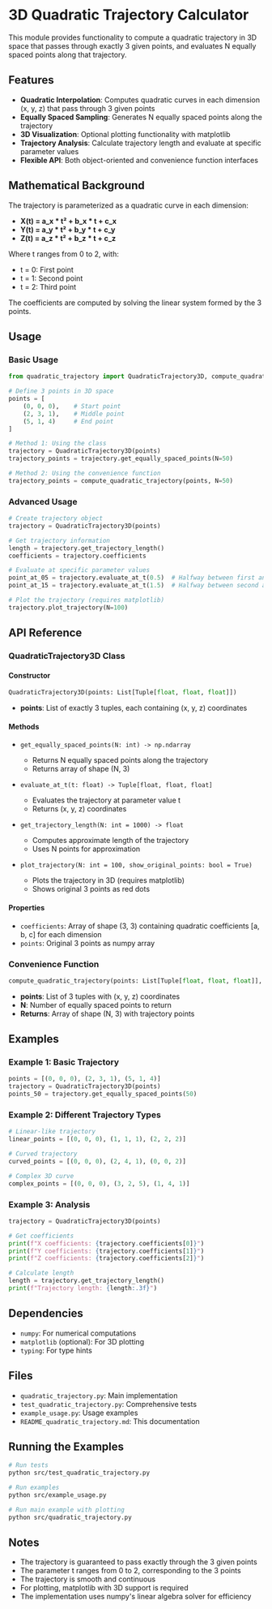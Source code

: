 # 3D Quadratic Trajectory Calculator

This module provides functionality to compute a quadratic trajectory in 3D space that passes through exactly 3 given points, and evaluates N equally spaced points along that trajectory.

## Features

- **Quadratic Interpolation**: Computes quadratic curves in each dimension (x, y, z) that pass through 3 given points
- **Equally Spaced Sampling**: Generates N equally spaced points along the trajectory
- **3D Visualization**: Optional plotting functionality with matplotlib
- **Trajectory Analysis**: Calculate trajectory length and evaluate at specific parameter values
- **Flexible API**: Both object-oriented and convenience function interfaces

## Mathematical Background

The trajectory is parameterized as a quadratic curve in each dimension:
- **X(t) = a_x * t² + b_x * t + c_x**
- **Y(t) = a_y * t² + b_y * t + c_y**
- **Z(t) = a_z * t² + b_z * t + c_z**

Where t ranges from 0 to 2, with:
- t = 0: First point
- t = 1: Second point  
- t = 2: Third point

The coefficients are computed by solving the linear system formed by the 3 points.

## Usage

### Basic Usage

```python
from quadratic_trajectory import QuadraticTrajectory3D, compute_quadratic_trajectory

# Define 3 points in 3D space
points = [
    (0, 0, 0),    # Start point
    (2, 3, 1),    # Middle point
    (5, 1, 4)     # End point
]

# Method 1: Using the class
trajectory = QuadraticTrajectory3D(points)
trajectory_points = trajectory.get_equally_spaced_points(N=50)

# Method 2: Using the convenience function
trajectory_points = compute_quadratic_trajectory(points, N=50)
```

### Advanced Usage

```python
# Create trajectory object
trajectory = QuadraticTrajectory3D(points)

# Get trajectory information
length = trajectory.get_trajectory_length()
coefficients = trajectory.coefficients

# Evaluate at specific parameter values
point_at_05 = trajectory.evaluate_at_t(0.5)  # Halfway between first and second point
point_at_15 = trajectory.evaluate_at_t(1.5)  # Halfway between second and third point

# Plot the trajectory (requires matplotlib)
trajectory.plot_trajectory(N=100)
```

## API Reference

### QuadraticTrajectory3D Class

#### Constructor
```python
QuadraticTrajectory3D(points: List[Tuple[float, float, float]])
```
- **points**: List of exactly 3 tuples, each containing (x, y, z) coordinates

#### Methods

- `get_equally_spaced_points(N: int) -> np.ndarray`
  - Returns N equally spaced points along the trajectory
  - Returns array of shape (N, 3)

- `evaluate_at_t(t: float) -> Tuple[float, float, float]`
  - Evaluates the trajectory at parameter value t
  - Returns (x, y, z) coordinates

- `get_trajectory_length(N: int = 1000) -> float`
  - Computes approximate length of the trajectory
  - Uses N points for approximation

- `plot_trajectory(N: int = 100, show_original_points: bool = True)`
  - Plots the trajectory in 3D (requires matplotlib)
  - Shows original 3 points as red dots

#### Properties

- `coefficients`: Array of shape (3, 3) containing quadratic coefficients [a, b, c] for each dimension
- `points`: Original 3 points as numpy array

### Convenience Function

```python
compute_quadratic_trajectory(points: List[Tuple[float, float, float]], N: int = 100) -> np.ndarray
```
- **points**: List of 3 tuples with (x, y, z) coordinates
- **N**: Number of equally spaced points to return
- **Returns**: Array of shape (N, 3) with trajectory points

## Examples

### Example 1: Basic Trajectory
```python
points = [(0, 0, 0), (2, 3, 1), (5, 1, 4)]
trajectory = QuadraticTrajectory3D(points)
points_50 = trajectory.get_equally_spaced_points(50)
```

### Example 2: Different Trajectory Types
```python
# Linear-like trajectory
linear_points = [(0, 0, 0), (1, 1, 1), (2, 2, 2)]

# Curved trajectory  
curved_points = [(0, 0, 0), (2, 4, 1), (0, 0, 2)]

# Complex 3D curve
complex_points = [(0, 0, 0), (3, 2, 5), (1, 4, 1)]
```

### Example 3: Analysis
```python
trajectory = QuadraticTrajectory3D(points)

# Get coefficients
print(f"X coefficients: {trajectory.coefficients[0]}")
print(f"Y coefficients: {trajectory.coefficients[1]}")
print(f"Z coefficients: {trajectory.coefficients[2]}")

# Calculate length
length = trajectory.get_trajectory_length()
print(f"Trajectory length: {length:.3f}")
```

## Dependencies

- `numpy`: For numerical computations
- `matplotlib` (optional): For 3D plotting
- `typing`: For type hints

## Files

- `quadratic_trajectory.py`: Main implementation
- `test_quadratic_trajectory.py`: Comprehensive tests
- `example_usage.py`: Usage examples
- `README_quadratic_trajectory.md`: This documentation

## Running the Examples

```bash
# Run tests
python src/test_quadratic_trajectory.py

# Run examples
python src/example_usage.py

# Run main example with plotting
python src/quadratic_trajectory.py
```

## Notes

- The trajectory is guaranteed to pass exactly through the 3 given points
- The parameter t ranges from 0 to 2, corresponding to the 3 points
- The trajectory is smooth and continuous
- For plotting, matplotlib with 3D support is required
- The implementation uses numpy's linear algebra solver for efficiency 